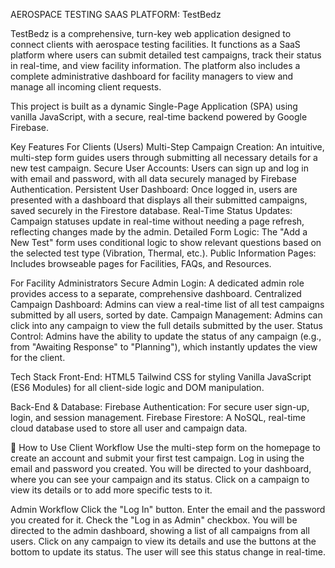 AEROSPACE TESTING SAAS PLATFORM: TestBedz

TestBedz is a comprehensive, turn-key web application designed to connect clients with aerospace testing facilities. It functions as a SaaS platform where users can submit detailed test campaigns, track their status in real-time, and view facility information. The platform also includes a complete administrative dashboard for facility managers to view and manage all incoming client requests.

This project is built as a dynamic Single-Page Application (SPA) using vanilla JavaScript, with a secure, real-time backend powered by Google Firebase.

Key Features
For Clients (Users)
Multi-Step Campaign Creation: An intuitive, multi-step form guides users through submitting all necessary details for a new test campaign.
Secure User Accounts: Users can sign up and log in with email and password, with all data securely managed by Firebase Authentication.
Persistent User Dashboard: Once logged in, users are presented with a dashboard that displays all their submitted campaigns, saved securely in the Firestore database.
Real-Time Status Updates: Campaign statuses update in real-time without needing a page refresh, reflecting changes made by the admin.
Detailed Form Logic: The "Add a New Test" form uses conditional logic to show relevant questions based on the selected test type (Vibration, Thermal, etc.).
Public Information Pages: Includes browseable pages for Facilities, FAQs, and Resources.

For Facility Administrators
Secure Admin Login: A dedicated admin role  provides access to a separate, comprehensive dashboard.
Centralized Campaign Dashboard: Admins can view a real-time list of all test campaigns submitted by all users, sorted by date.
Campaign Management: Admins can click into any campaign to view the full details submitted by the user.
Status Control: Admins have the ability to update the status of any campaign (e.g., from "Awaiting Response" to "Planning"), which instantly updates the view for the client.

Tech Stack
Front-End:
HTML5
Tailwind CSS for styling
Vanilla JavaScript (ES6 Modules) for all client-side logic and DOM manipulation.

Back-End & Database:
Firebase Authentication: For secure user sign-up, login, and session management.
Firebase Firestore: A NoSQL, real-time cloud database used to store all user and campaign data.

📖 How to Use
Client Workflow
Use the multi-step form on the homepage to create an account and submit your first test campaign.
Log in using the email and password you created.
You will be directed to your dashboard, where you can see your campaign and its status.
Click on a campaign to view its details or to add more specific tests to it.

Admin Workflow
Click the "Log In" button.
Enter the email and the password you created for it.
Check the "Log in as Admin" checkbox.
You will be directed to the admin dashboard, showing a list of all campaigns from all users.
Click on any campaign to view its details and use the buttons at the bottom to update its status. The user will see this status change in real-time.
